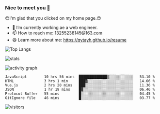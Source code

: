 ### Nice to meet you 👋

😊I'm glad that you clicked on my home page.😊

- 🔭 I’m currently working ae a web engineer.
- 📫 How to reach me: 13255238145@163.com
- 😄 Learn more about me: https://qytayh.github.io/resume

![Top Langs](https://github-readme-stats.vercel.app/api/top-langs?username=qytayh) 

![stats](https://github-readme-stats.vercel.app/api?username=qytayh&show_icons=true&theme=radical&layout=compact)
	
![activity graph](https://activity-graph.herokuapp.com/graph?username=qytayh&theme=dracula)

<!--START_SECTION:waka-->

```text
JavaScript        10 hrs 56 mins  █████████████▒░░░░░░░░░░░   53.10 %
HTML              3 hrs 1 min     ███▓░░░░░░░░░░░░░░░░░░░░░   14.66 %
Vue.js            2 hrs 20 mins   ███░░░░░░░░░░░░░░░░░░░░░░   11.36 %
JSON              1 hr 19 mins    █▓░░░░░░░░░░░░░░░░░░░░░░░   06.46 %
Protocol Buffer   55 mins         █░░░░░░░░░░░░░░░░░░░░░░░░   04.45 %
GitIgnore file    46 mins         █░░░░░░░░░░░░░░░░░░░░░░░░   03.77 %
```

<!--END_SECTION:waka-->

![visitors](https://visitor-badge.glitch.me/badge?page_id=qytayh)


<!--
**qytayh/qytayh** is a ✨ _special_ ✨ repository because its `README.md` (this file) appears on your GitHub profile.

Here are some ideas to get you started:

- 🔭 I’m currently working on ...
- 🌱 I’m currently learning ...
- 👯 I’m looking to collaborate on ...
- 🤔 I’m looking for help with ...
- 💬 Ask me about ...
- 📫 How to reach me: ...
- 😄 Pronouns: ...
- ⚡ Fun fact: ...
-->
